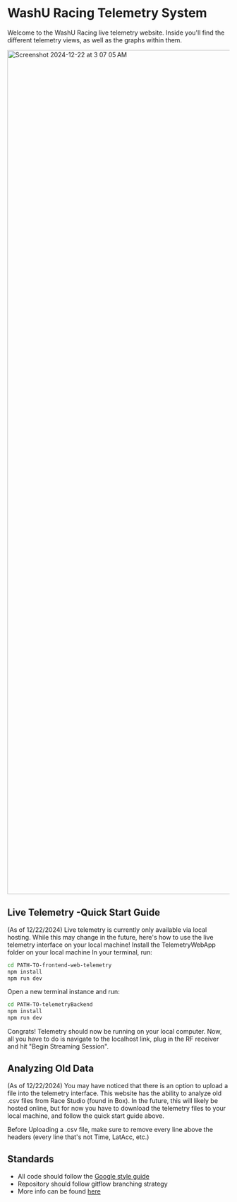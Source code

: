 # WashU Racing Telemetry System
Welcome to the WashU Racing live telemetry website. 
Inside you'll find the different telemetry views, as well as the graphs within them.

<img width="1910" alt="Screenshot 2024-12-22 at 3 07 05 AM" src="https://github.com/user-attachments/assets/fa0c2559-98aa-4f01-b717-e99933807479" />

## Live Telemetry -Quick Start Guide
(As of 12/22/2024) Live telemetry is currently only available via local hosting. While this may change in the future, here's how to use the live telemetry interface on your local machine!
Install the TelemetryWebApp folder on your local machine
In your terminal, run:
```sh
cd PATH-TO-frontend-web-telemetry
npm install
npm run dev
```
Open a new terminal instance and run:
```sh
cd PATH-TO-telemetryBackend
npm install
npm run dev
```

Congrats! Telemetry should now be running on your local computer. Now, all you have to do is navigate to the localhost
link, plug in the RF receiver 
and hit "Begin Streaming Session".

## Analyzing Old Data
(As of 12/22/2024)
You may have noticed that there is an option to upload a file into the telemetry interface. This website
has the ability to analyze old .csv files from Race Studio (found in Box). In the future, this will likely be hosted online, but for now you have to download the telemetry files to your local machine, and follow the quick start guide above.


Before Uploading a .csv file, make sure to remove every line above the headers (every line that's not Time, LatAcc, etc.)


## Standards

- All code should follow the [Google style guide](https://google.github.io/styleguide/)
- Repository should follow gitflow branching strategy
- More info can be found [here](https://docs.google.com/document/d/1ARGR6GPORXKE09iwE0viAhfVXgTAP3NhcMlSWubIhwk/edit?usp=sharing)
